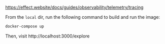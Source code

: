 https://effect.website/docs/guides/observability/telemetry/tracing

From the `local` dir, run the following command to build and run the image:

```bash
docker-compose up
```

Then, visit http://localhost:3000/explore